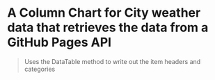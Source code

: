 # A Column Chart for City weather data that retrieves the data from a GitHub Pages API
> Uses the DataTable method to write out the item headers and categories
